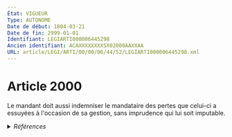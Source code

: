 ```yaml
---
État: VIGUEUR
Type: AUTONOME
Date de début: 1804-03-21
Date de fin: 2999-01-01
Identifiant: LEGIARTI000006445298
Ancien identifiant: ACAXXXXXXXX5X02000AAXXAA
URL: article/LEGI/ARTI/00/00/06/44/52/LEGIARTI000006445298.xml
---
```


<h1>Article 2000</h1>

Le mandant doit aussi indemniser le mandataire des pertes que celui-ci a
essuyées à l'occasion de sa gestion, sans imprudence qui lui soit imputable.


<details>
  <summary><em>Références</em></summary>

  <h2>Références faites par l'article</h2>
  
  <ul>
    <li>
      CODIFICATION source Loi 1804-03-10
    </li>
    <li>
      CREATION source Loi 1804-03-10 promulguée le 20 mars 1804
    </li>
  </ul>
</details>
